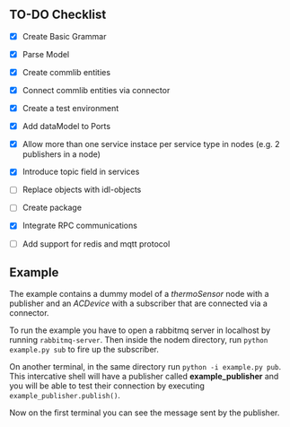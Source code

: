 ## TO-DO Checklist

- [x] Create Basic Grammar
- [x] Parse Model
- [x] Create commlib entities
- [x] Connect commlib entities via connector
- [x] Create a test environment
- [x] Add dataModel to Ports
- [x] Allow more than one service instace per service type in nodes (e.g. 2 publishers in a node)
- [x] Introduce topic field in services
- [ ] Replace objects with idl-objects
- [ ] Create package
- [x] Integrate RPC communications
- [ ] Add support for redis and mqtt protocol


## Example

The example contains a dummy model of a *thermoSensor* node with a publisher
and an *ACDevice* with a subscriber that are connected via a connector.

To run the example you have to open a rabbitmq server in localhost by running `rabbitmq-server`.
Then inside the nodem directory, run `python example.py sub` to fire up the subscriber.

On another terminal, in the same directory run `python -i example.py pub`. This intercative shell will have a publisher called **example_publisher** and you will be able to test their connection by executing `example_publisher.publish()`.

Now on the first terminal you can see the message sent by the publisher.
